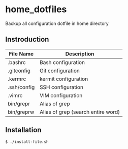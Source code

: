home_dotfiles
=============

Backup all configuration dotfile in home directory

## Instroduction


File Name    | Description
------------ | -------------
.bashrc      | Bash configuration
.gitconfig   | Git configuration
.kermrc      | kermit configuration
.ssh/config  | SSH configuration
.vimrc       | VIM configuration
bin/grepr    | Alias of grep
bin/greprw   | Alias of grep (search entire word)

## Installation

    $ ./install-file.sh
